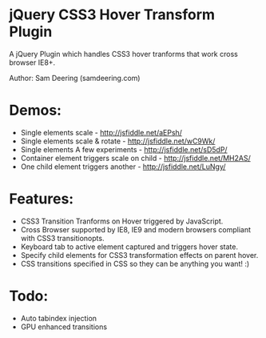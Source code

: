 jQuery CSS3 Hover Transform Plugin
===================================

A jQuery Plugin which handles CSS3 hover tranforms that work cross browser IE8+.

Author: Sam Deering (samdeering.com)

Demos:
===================================
* Single elements scale - http://jsfiddle.net/aEPsh/
* Single elements scale & rotate - http://jsfiddle.net/wC9Wk/
* Single elements A few experiments - http://jsfiddle.net/sD5dP/
* Container element triggers scale on child - http://jsfiddle.net/MH2AS/
* One child element triggers another - http://jsfiddle.net/LuNgy/


Features:
===================================
* CSS3 Transition Tranforms on Hover triggered by JavaScript.
* Cross Browser supported by IE8, IE9 and modern browsers compliant with CSS3 transitionopts.
* Keyboard tab to active element captured and triggers hover state.
* Specify child elements for CSS3 transformation effects on parent hover.
* CSS transitions specified in CSS so they can be anything you want! :)


Todo:
===================================
* Auto tabindex injection
* GPU enhanced transitions

